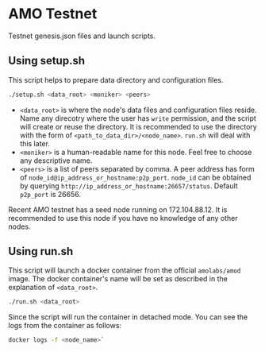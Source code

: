 # AMO Testnet
Testnet genesis.json files and launch scripts.

## Using setup.sh
This script helps to prepare data directory and configuration files.
```bash
./setup.sh <data_root> <moniker> <peers>
```
- `<data_root>` is where the node's data files and configuration files reside.
  Name any direcotry where the user has `write` permission, and the script will
  create or reuse the directory. It is recommended to use the directory with
  the form of `<path_to_data_dir>/<node_name>`. `run.sh` will deal with this
  later.
- `<moniker>` is a human-readable name for this node. Feel free to choose any
  descriptive name.
- `<peers>` is a list of peers separated by comma. A peer address has form of
  `node_id@ip_address_or_hostname:p2p_port`. `node_id` can be obtained by
  querying `http://ip_address_or_hostname:26657/status`. Default `p2p_port` is
  26656.

Recent AMO testnet has a seed node running on 172.104.88.12. It is recommended
to use this node if you have no knowledge of any other nodes. 

## Using run.sh
This script will launch a docker container from the official `amolabs/amod`
image. The docker container's name will be set as described in the explanation
of `<data_root>`.
```bash
./run.sh <data_root>
```
Since the script will run the container in detached mode. You can see the logs
from the container as follows:
```bash
docker logs -f <node_name>`
```
